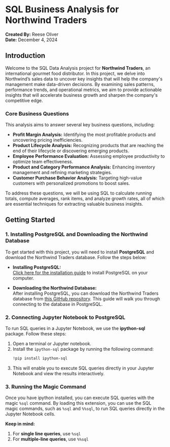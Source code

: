 # SQL Business Analysis for Northwind Traders

**Created By:** Reese Oliver  
**Date:** December 4, 2024

## Introduction

Welcome to the SQL Data Analysis project for **Northwind Traders**, an international gourmet food distributor. In this project, we delve into Northwind’s sales data to uncover key insights that will help the company's management make data-driven decisions. By examining sales patterns, performance trends, and operational metrics, we aim to provide actionable insights that will accelerate business growth and sharpen the company's competitive edge.

### Core Business Questions

This analysis aims to answer several key business questions, including:

- **Profit Margin Analysis:** Identifying the most profitable products and uncovering pricing inefficiencies.
- **Product Lifecycle Analysis:** Recognizing products that are reaching the end of their lifecycle or discovering emerging products.
- **Employee Performance Evaluation:** Assessing employee productivity to optimize team effectiveness.
- **Product and Category Performance Analysis:** Enhancing inventory management and refining marketing strategies.
- **Customer Purchase Behavior Analysis:** Targeting high-value customers with personalized promotions to boost sales.

To address these questions, we will be using SQL to calculate running totals, compute averages, rank items, and analyze growth rates, all of which are essential techniques for extracting valuable business insights.

## Getting Started

### 1. Installing PostgreSQL and Downloading the Northwind Database

To get started with this project, you will need to install **PostgreSQL** and download the Northwind Traders database. Follow the steps below:

- **Installing PostgreSQL:**  
  [Click here for the installation guide](#) to install PostgreSQL on your computer.

- **Downloading the Northwind Database:**  
  After installing PostgreSQL, you can download the Northwind Traders database from [this GitHub repository](https://github.com/pthom/northwind_psql/tree/master). This guide will walk you through connecting to the database in PostgreSQL.

### 2. Connecting Jupyter Notebook to PostgreSQL

To run SQL queries in a Jupyter Notebook, we use the **ipython-sql** package. Follow these steps:

1. Open a terminal or Jupyter notebook.
2. Install the `ipython-sql` package by running the following command:
   ```bash
   !pip install ipython-sql
3. This will enable you to execute SQL queries directly in your Jupyter Notebook and view the results interactively.

### 3. Running the Magic Command

Once you have ipython installed, you can execute SQL queries with the magic `%sql` command. By loading this extension, you can use the SQL magic commands, such as `%sql` and `%%sql`, to run SQL queries directly in the Jupyter Notebook cells. <br>

**Keep in mind:**
1. For **single line queries**, use `%sql`
2. For **multiple-line queries**, use `%%sql`
